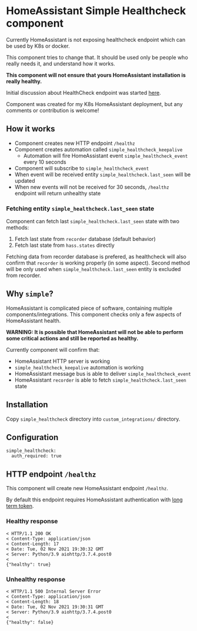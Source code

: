 # HomeAssistant Simple Healthcheck component

Currently HomeAssistant is not exposing healthcheck endpoint which can be used by K8s or docker.

This component tries to change that. It should be used only be people who really needs it, and understand how it works.

**This component will not ensure that yours HomeAssistant installation is really healthy.**

Initial discussion about HealthCheck endpoint was started [here](https://github.com/home-assistant/architecture/discussions/650).

Component was created for my K8s HomeAssistant deployment, but any comments or contribution is welcome!

## How it works

* Component creates new HTTP endpoint `/healthz`
* Component creates automation called `simple_healthcheck_keepalive`
  * Automation will fire HomeAssistant event `simple_healthcheck_event` every 10 seconds
* Component will subscribe to `simple_healthcheck_event`
* When event will be received entity `simple_healthcheck.last_seen` will be updated
* When new events will not be received for 30 seconds, `/healthz` endpoint will return unhealthy state

### Fetching entity `simple_healthcheck.last_seen` state

Component can fetch last `simple_healthcheck.last_seen` state with two methods:

1. Fetch last state from `recorder` database (default behavior)
2. Fetch last state from `hass.states` directly

Fetching data from recorder database is prefered, as healthcheck will also confirm that `recorder` is working properly (in some aspect). Second method will be only used when `simple_healthcheck.last_seen` entity is excluded from recorder.

## Why `simple`?

HomeAssistant is complicated piece of software, containing multiple components/integrations.
This component checks only a few aspects of HomeAssistant health.

**WARNING: It is possible that HomeAssistant will not be able to perform some critical actions and still be reported as healthy.**

Currently component will confirm that:
* HomeAssistant HTTP server is working
* `simple_healthcheck_keepalive` automation is working
* HomeAssistant message bus is able to deliver `simple_healthcheck_event`
* HomeAssistant `recorder` is able to fetch `simple_healthcheck.last_seen` state

## Installation

Copy `simple_healthcheck` directory into `custom_integrations/` directory.

## Configuration

```
simple_healthcheck:
  auth_required: true
```

## HTTP endpoint `/healthz`

This component will create new HomeAssistant endpoint `/healthz`.

By default this endpoint requires HomeAssistant authentication with [long term token](https://developers.home-assistant.io/docs/auth_api/#long-lived-access-token).

### Healthy response
```
< HTTP/1.1 200 OK
< Content-Type: application/json
< Content-Length: 17
< Date: Tue, 02 Nov 2021 19:30:32 GMT
< Server: Python/3.9 aiohttp/3.7.4.post0
<
{"healthy": true}
```

### Unhealthy response
```
< HTTP/1.1 500 Internal Server Error
< Content-Type: application/json
< Content-Length: 18
< Date: Tue, 02 Nov 2021 19:30:31 GMT
< Server: Python/3.9 aiohttp/3.7.4.post0
<
{"healthy": false}
```
